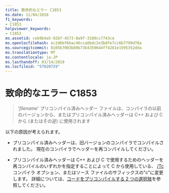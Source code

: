 ```yaml
---
title: 致命的なエラー C1853
ms.date: 11/04/2016
f1_keywords:
- C1853
helpviewer_keywords:
- C1853
ms.assetid: ceb9b4a5-92bf-4573-8a9f-3109cc7743ce
ms.openlocfilehash: ec2d6bf6bac46cca8bdc2e3b8fe7cc6b7799d78a
ms.sourcegitcommit: 8105b7003b89b73b4359644ff4281e1595352dda
ms.translationtype: MT
ms.contentlocale: ja-JP
ms.lasthandoff: 03/14/2019
ms.locfileid: "57820729"
---
```

# <a name="fatal-error-c1853"></a>致命的なエラー C1853

> '*filename*' プリコンパイル済みヘッダー ファイルは、コンパイラの以前のバージョンから、またはプリコンパイル済みヘッダーは C++ および C から (またはその逆) に使用されます

以下の原因が考えられます。

- プリコンパイル済みヘッダーは、旧バージョンのコンパイラでコンパイルされました。 現在のコンパイラでヘッダーを再コンパイルしてください。

- プリコンパイル済みヘッダーは C++ および C で使用するためのヘッダーを再コンパイルのいずれかを指定することによって C から使用している、 [/Tc](../../build/reference/tc-tp-tc-tp-specify-source-file-type.md)コンパイラ オプション、またはソース ファイルのサフィックスの"c"に変更します。 詳細については、[コードをプリコンパイルする 2 つの選択肢](../../build/creating-precompiled-header-files.md#two-choices-for-precompiling-code)を参照してください。